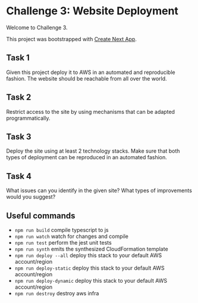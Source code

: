 # Challenge 3: Website Deployment

Welcome to Challenge 3.

This project was bootstrapped with [Create Next App](https://github.com/segmentio/create-next-app).

## Task 1 

Given this project deploy it to AWS in an automated and reproducible fashion. The website should be reachable from all over the world.
 
## Task 2 

Restrict access to the site by using mechanisms that can be adapted programmatically.

## Task 3 

Deploy the site using at least 2 technology stacks. Make sure that both types of deployment can be reproduced in an automated fashion.

## Task 4 

What issues can you identify in the given site? What types of improvements would you suggest?


## Useful commands

 * `npm run build`      compile typescript to js
 * `npm run watch`      watch for changes and compile
 * `npm run test`       perform the jest unit tests
 * `npm run synth`      emits the synthesized CloudFormation template
 * `npm run deploy --all`     deploy this stack to your default AWS account/region
 * `npm run deploy-static`     deploy this stack to your default AWS account/region
 * `npm run deploy-dynamic`     deploy this stack to your default AWS account/region
 * `npm run destroy`    destroy aws infra